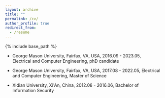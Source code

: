 ```yaml
---
layout: archive
title: ""
permalink: /cv/
author_profile: true
redirect_from:
  - /resume
---
```


{% include base_path %}

* George Mason University, Fairfax, VA, USA, 2016.09 - 2023.05, Electrical and Computer Engineering, phD candidate

* George Mason University, Fairfax, VA, USA, 2017.08 - 2022.05, Electrical and Computer Engineering, Master of Science

* Xidian University, Xi'An, China, 2012.08 - 2016.06, Bachelor of Information Security

